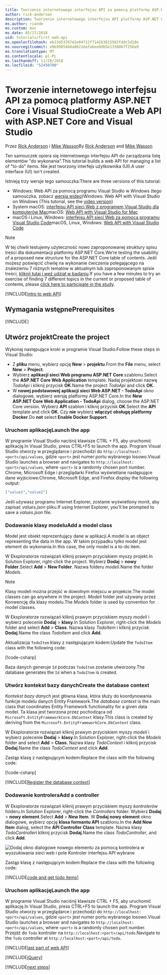 ```yaml
---
title: Tworzenie internetowego interfejsu API za pomocą platformy ASP.NET Core i Visual Studio
author: rick-anderson
description: Tworzenie internetowego interfejsu API platformy ASP.NET Core MVC i programu Visual Studio w Windows
ms.author: riande
ms.custom: mvc
ms.date: 05/17/2018
uid: tutorials/first-web-api
ms.openlocfilehash: eb23d5376742e04712f714263815582fddc5d18e
ms.sourcegitcommit: e9b99854b0a8021dafabee0db5e1338067f250a9
ms.translationtype: MT
ms.contentlocale: pl-PL
ms.lasthandoff: 11/28/2018
ms.locfileid: "52450700"
---
```

# <a name="create-a-web-api-with-aspnet-core-and-visual-studio"></a><span data-ttu-id="75337-103">Tworzenie internetowego interfejsu API za pomocą platformy ASP.NET Core i Visual Studio</span><span class="sxs-lookup"><span data-stu-id="75337-103">Create a Web API with ASP.NET Core and Visual Studio</span></span>

<span data-ttu-id="75337-104">Przez [Rick Anderson](https://twitter.com/RickAndMSFT) i [Mike Wasson](https://github.com/mikewasson)</span><span class="sxs-lookup"><span data-stu-id="75337-104">By [Rick Anderson](https://twitter.com/RickAndMSFT) and [Mike Wasson](https://github.com/mikewasson)</span></span>

<span data-ttu-id="75337-105">Ten samouczek opiera się internetowego interfejsu API do zarządzania listę elementów "do wykonania".</span><span class="sxs-lookup"><span data-stu-id="75337-105">This tutorial builds a web API for managing a list of "to-do" items.</span></span> <span data-ttu-id="75337-106">Nie jest tworzony interfejs użytkownika (UI).</span><span class="sxs-lookup"><span data-stu-id="75337-106">A user interface (UI) isn't created.</span></span>

<span data-ttu-id="75337-107">Istnieją trzy wersje tego samouczka:</span><span class="sxs-lookup"><span data-stu-id="75337-107">There are three versions of this tutorial:</span></span>

* <span data-ttu-id="75337-108">Windows: Web API za pomocą programu Visual Studio w Windows (tego samouczka, zobacz [wersja wideo](https://www.youtube.com/watch?v=TTkhEyGBfAk))</span><span class="sxs-lookup"><span data-stu-id="75337-108">Windows: Web API with Visual Studio on Windows (This tutorial, see the [video version](https://www.youtube.com/watch?v=TTkhEyGBfAk))</span></span>
* <span data-ttu-id="75337-109">System macOS: [interfejsu API sieci Web z programem Visual Studio dla komputerów Mac](xref:tutorials/first-web-api-mac)</span><span class="sxs-lookup"><span data-stu-id="75337-109">macOS: [Web API with Visual Studio for Mac](xref:tutorials/first-web-api-mac)</span></span>
* <span data-ttu-id="75337-110">macOS i Linux, Windows: [interfejsu API sieci Web za pomocą programu Visual Studio Code](xref:tutorials/web-api-vsc)</span><span class="sxs-lookup"><span data-stu-id="75337-110">macOS, Linux, Windows: [Web API with Visual Studio Code](xref:tutorials/web-api-vsc)</span></span>

<!-- WARNING: The code AND images in this doc are used by uid: tutorials/web-api-vsc, tutorials/first-web-api-mac and tutorials/first-web-api. If you change any code/images in this tutorial, update uid: tutorials/web-api-vsc -->

> [!NOTE]
> <span data-ttu-id="75337-111">W tej chwili testujemy użyteczność nowo zaproponowanej struktury spisu treści dla dokumentacji platformy ASP.NET Core.</span><span class="sxs-lookup"><span data-stu-id="75337-111">We’re testing the usability of a proposed new structure for the ASP.NET Core table of contents.</span></span>  <span data-ttu-id="75337-112">Jeśli możesz poświęcić chwilę na wykonanie ćwiczenia polegającego na znalezieniu 7 różnych tematów w aktualnym lub zaproponowanym spisie treści, [kliknij tutaj i weź udział w badaniu](https://dpk4xbh5.optimalworkshop.com/treejack/rps16hd5).</span><span class="sxs-lookup"><span data-stu-id="75337-112">If you have a few minutes to try an exercise of finding 7 different topics in the current or proposed table of contents, please [click here to participate in the study](https://dpk4xbh5.optimalworkshop.com/treejack/rps16hd5).</span></span>

[!INCLUDE[intro to web API](../includes/webApi/intro.md)]

## <a name="prerequisites"></a><span data-ttu-id="75337-113">Wymagania wstępne</span><span class="sxs-lookup"><span data-stu-id="75337-113">Prerequisites</span></span>

[!INCLUDE[](~/includes/net-core-prereqs-windows.md)]

## <a name="create-the-project"></a><span data-ttu-id="75337-114">Utwórz projekt</span><span class="sxs-lookup"><span data-stu-id="75337-114">Create the project</span></span>

<span data-ttu-id="75337-115">Wykonaj następujące kroki w programie Visual Studio:</span><span class="sxs-lookup"><span data-stu-id="75337-115">Follow these steps in Visual Studio:</span></span>

* <span data-ttu-id="75337-116">Z **pliku** menu, wybierz opcję **New** > **projektu**.</span><span class="sxs-lookup"><span data-stu-id="75337-116">From the **File** menu, select **New** > **Project**.</span></span>
* <span data-ttu-id="75337-117">Wybierz **aplikacji sieci Web programu ASP.NET Core** szablonu.</span><span class="sxs-lookup"><span data-stu-id="75337-117">Select the **ASP.NET Core Web Application** template.</span></span> <span data-ttu-id="75337-118">Nadaj projektowi nazwę *TodoApi* i kliknij przycisk **OK**.</span><span class="sxs-lookup"><span data-stu-id="75337-118">Name the project *TodoApi* and click **OK**.</span></span>
* <span data-ttu-id="75337-119">W **nowej podstawowej aplikacji sieci Web ASP.NET - TodoApi** okno dialogowe, wybierz wersję platformy ASP.NET Core.</span><span class="sxs-lookup"><span data-stu-id="75337-119">In the **New ASP.NET Core Web Application - TodoApi** dialog, choose the ASP.NET Core version.</span></span> <span data-ttu-id="75337-120">Wybierz **API** szablon i kliknij przycisk **OK**.</span><span class="sxs-lookup"><span data-stu-id="75337-120">Select the **API** template and click **OK**.</span></span> <span data-ttu-id="75337-121">Czy **nie** wybierz **włączyć obsługę platformy Docker**.</span><span class="sxs-lookup"><span data-stu-id="75337-121">Do **not** select **Enable Docker Support**.</span></span>

### <a name="launch-the-app"></a><span data-ttu-id="75337-122">Uruchom aplikację</span><span class="sxs-lookup"><span data-stu-id="75337-122">Launch the app</span></span>

<span data-ttu-id="75337-123">W programie Visual Studio naciśnij klawisze CTRL + F5, aby uruchomić aplikację.</span><span class="sxs-lookup"><span data-stu-id="75337-123">In Visual Studio, press CTRL+F5 to launch the app.</span></span> <span data-ttu-id="75337-124">Program Visual Studio otworzy w przeglądarce i przechodzi do `http://localhost:<port>/api/values`, gdzie `<port>` jest numer portu wybranego losowo.</span><span class="sxs-lookup"><span data-stu-id="75337-124">Visual Studio launches a browser and navigates to `http://localhost:<port>/api/values`, where `<port>` is a randomly chosen port number.</span></span> <span data-ttu-id="75337-125">Chrome, Microsoft Edge i przeglądarki Firefox wyświetlane następujące dane wyjściowe:</span><span class="sxs-lookup"><span data-stu-id="75337-125">Chrome, Microsoft Edge, and Firefox display the following output:</span></span>

```json
["value1","value2"]
```

<span data-ttu-id="75337-126">Jeśli używasz programu Internet Explorer, zostanie wyświetlony monit, aby zapisać *values.json* pliku.</span><span class="sxs-lookup"><span data-stu-id="75337-126">If using Internet Explorer, you'll be prompted to save a *values.json* file.</span></span>

### <a name="add-a-model-class"></a><span data-ttu-id="75337-127">Dodawanie klasy modelu</span><span class="sxs-lookup"><span data-stu-id="75337-127">Add a model class</span></span>

<span data-ttu-id="75337-128">Model jest obiekt reprezentujący dane w aplikacji.</span><span class="sxs-lookup"><span data-stu-id="75337-128">A model is an object representing the data in the app.</span></span> <span data-ttu-id="75337-129">W takim przypadku tylko model jest element do wykonania.</span><span class="sxs-lookup"><span data-stu-id="75337-129">In this case, the only model is a to-do item.</span></span>

<span data-ttu-id="75337-130">W Eksploratorze rozwiązań kliknij prawym przyciskiem myszy projekt.</span><span class="sxs-lookup"><span data-stu-id="75337-130">In Solution Explorer, right-click the project.</span></span> <span data-ttu-id="75337-131">Wybierz **Dodaj** > **nowy Folder**.</span><span class="sxs-lookup"><span data-stu-id="75337-131">Select **Add** > **New Folder**.</span></span> <span data-ttu-id="75337-132">Nazwa folderu *modeli*.</span><span class="sxs-lookup"><span data-stu-id="75337-132">Name the folder *Models*.</span></span>

> [!NOTE]
> <span data-ttu-id="75337-133">Klasy modeli można przejść w dowolnym miejscu w projekcie.</span><span class="sxs-lookup"><span data-stu-id="75337-133">The model classes can go anywhere in the project.</span></span> <span data-ttu-id="75337-134">*Modeli* folder jest używany przez Konwencję dla klasy modelu.</span><span class="sxs-lookup"><span data-stu-id="75337-134">The *Models* folder is used by convention for model classes.</span></span>

<span data-ttu-id="75337-135">W Eksploratorze rozwiązań kliknij prawym przyciskiem myszy *modeli* i wybierz polecenie **Dodaj** > **klasy**.</span><span class="sxs-lookup"><span data-stu-id="75337-135">In Solution Explorer, right-click the *Models* folder and select **Add** > **Class**.</span></span> <span data-ttu-id="75337-136">Nazwa klasy *TodoItem* i kliknij przycisk **Dodaj**.</span><span class="sxs-lookup"><span data-stu-id="75337-136">Name the class *TodoItem* and click **Add**.</span></span>

<span data-ttu-id="75337-137">Aktualizacja `TodoItem` klasy z następującym kodem:</span><span class="sxs-lookup"><span data-stu-id="75337-137">Update the `TodoItem` class with the following code:</span></span>

[!code-csharp[](first-web-api/samples/2.0/TodoApi/Models/TodoItem.cs)]

<span data-ttu-id="75337-138">Baza danych generuje `Id` podczas `TodoItem` zostanie utworzony.</span><span class="sxs-lookup"><span data-stu-id="75337-138">The database generates the `Id` when a `TodoItem` is created.</span></span>

### <a name="create-the-database-context"></a><span data-ttu-id="75337-139">Utwórz kontekst bazy danych</span><span class="sxs-lookup"><span data-stu-id="75337-139">Create the database context</span></span>

<span data-ttu-id="75337-140">*Kontekst bazy danych* jest główna klasa, która służy do koordynowania funkcje modelu danych Entity Framework.</span><span class="sxs-lookup"><span data-stu-id="75337-140">The *database context* is the main class that coordinates Entity Framework functionality for a given data model.</span></span> <span data-ttu-id="75337-141">Ta klasa jest tworzona przez pochodząca od `Microsoft.EntityFrameworkCore.DbContext` klasy.</span><span class="sxs-lookup"><span data-stu-id="75337-141">This class is created by deriving from the `Microsoft.EntityFrameworkCore.DbContext` class.</span></span>

<span data-ttu-id="75337-142">W Eksploratorze rozwiązań kliknij prawym przyciskiem myszy *modeli* i wybierz polecenie **Dodaj** > **klasy**.</span><span class="sxs-lookup"><span data-stu-id="75337-142">In Solution Explorer, right-click the *Models* folder and select **Add** > **Class**.</span></span> <span data-ttu-id="75337-143">Nazwa klasy *TodoContext* i kliknij przycisk **Dodaj**.</span><span class="sxs-lookup"><span data-stu-id="75337-143">Name the class *TodoContext* and click **Add**.</span></span>

<span data-ttu-id="75337-144">Zastąp klasę z następującym kodem:</span><span class="sxs-lookup"><span data-stu-id="75337-144">Replace the class with the following code:</span></span>

[!code-csharp[](first-web-api/samples/2.0/TodoApi/Models/TodoContext.cs)]

[!INCLUDE[Register the database context](../includes/webApi/register_dbContext.md)]

### <a name="add-a-controller"></a><span data-ttu-id="75337-145">Dodawanie kontrolera</span><span class="sxs-lookup"><span data-stu-id="75337-145">Add a controller</span></span>

<span data-ttu-id="75337-146">W Eksploratorze rozwiązań kliknij prawym przyciskiem myszy *kontrolerów* folderu.</span><span class="sxs-lookup"><span data-stu-id="75337-146">In Solution Explorer, right-click the *Controllers* folder.</span></span> <span data-ttu-id="75337-147">Wybierz **Dodaj** > **nowy element**.</span><span class="sxs-lookup"><span data-stu-id="75337-147">Select **Add** > **New Item**.</span></span> <span data-ttu-id="75337-148">W **Dodaj nowy element** okno dialogowe, wybierz opcję **klasa formantu API** szablonu.</span><span class="sxs-lookup"><span data-stu-id="75337-148">In the **Add New Item** dialog, select the **API Controller Class** template.</span></span> <span data-ttu-id="75337-149">Nazwa klasy *TodoController*i kliknij przycisk **Dodaj**.</span><span class="sxs-lookup"><span data-stu-id="75337-149">Name the class *TodoController*, and click **Add**.</span></span>

![Dodaj okno dialogowe nowego elementu za pomocą kontrolera w wyszukiwania sieci web i pole Kontroler interfejsu API wybrane](first-web-api/_static/new_controller.png)

<span data-ttu-id="75337-151">Zastąp klasę z następującym kodem:</span><span class="sxs-lookup"><span data-stu-id="75337-151">Replace the class with the following code:</span></span>

[!INCLUDE[code and get todo items](../includes/webApi/getTodoItems.md)]

### <a name="launch-the-app"></a><span data-ttu-id="75337-152">Uruchom aplikację</span><span class="sxs-lookup"><span data-stu-id="75337-152">Launch the app</span></span>

<span data-ttu-id="75337-153">W programie Visual Studio naciśnij klawisze CTRL + F5, aby uruchomić aplikację.</span><span class="sxs-lookup"><span data-stu-id="75337-153">In Visual Studio, press CTRL+F5 to launch the app.</span></span> <span data-ttu-id="75337-154">Program Visual Studio otworzy w przeglądarce i przechodzi do `http://localhost:<port>/api/values`, gdzie `<port>` jest numer portu wybranego losowo.</span><span class="sxs-lookup"><span data-stu-id="75337-154">Visual Studio launches a browser and navigates to `http://localhost:<port>/api/values`, where `<port>` is a randomly chosen port number.</span></span> <span data-ttu-id="75337-155">Przejdź do `Todo` kontroler na `http://localhost:<port>/api/todo`.</span><span class="sxs-lookup"><span data-stu-id="75337-155">Navigate to the `Todo` controller at `http://localhost:<port>/api/todo`.</span></span>

[!INCLUDE[last part of web API](../includes/webApi/end.md)]

[!INCLUDE[jQuery](../includes/webApi/add-jquery.md)]

[!INCLUDE[next steps](../includes/webApi/next.md)]
